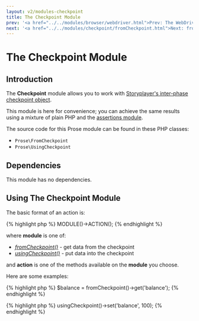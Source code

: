 ```yaml
---
layout: v2/modules-checkpoint
title: The Checkpoint Module
prev: '<a href="../../modules/browser/webdriver.html">Prev: The WebDriver Library</a>'
next: '<a href="../../modules/checkpoint/fromCheckpoint.html">Next: fromCheckpoint()</a>'
---
```


# The Checkpoint Module

## Introduction

The __Checkpoint__ module allows you to work with [Storyplayer's inter-phase checkpoint object](../../stories/the-checkpoint.html).

This module is here for convenience; you can achieve the same results using a mixture of plain PHP and the [assertions module](../assertions/index.html).

The source code for this Prose module can be found in these PHP classes:

* `Prose\FromCheckpoint`
* `Prose\UsingCheckpoint`

## Dependencies

This module has no dependencies.

## Using The Checkpoint Module

The basic format of an action is:

{% highlight php %}
MODULE()->ACTION();
{% endhighlight %}

where __module__ is one of:

* _[fromCheckpoint()](fromCheckpoint.html)_ - get data from the checkpoint
* _[usingCheckpoint()](usingCheckpoint.html)_ - put data into the checkpoint

and __action__ is one of the methods available on the __module__ you choose.

Here are some examples:

{% highlight php %}
$balance = fromCheckpoint()->get('balance');
{% endhighlight %}

{% highlight php %}
usingCheckpoint()->set('balance', 100);
{% endhighlight %}
